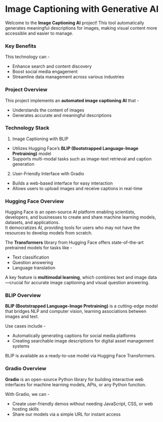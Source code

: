 # Image Captioning with Generative AI

Welcome to the **Image Captioning AI** project! This tool automatically generates meaningful descriptions for images, making visual content more accessible and easier to manage.


### Key Benefits

This technology can -

- Enhance search and content discovery
- Boost social media engagement
- Streamline data management across various industries


###  Project Overview

This project implements an **automated image captioning AI** that -

- Understands the content of images
- Generates accurate and meaningful descriptions



### Technology Stack

1. Image Captioning with BLIP

- Utilizes Hugging Face’s **BLIP (Bootstrapped Language-Image Pretraining)** model
- Supports multi-modal tasks such as image-text retrieval and caption generation

2. User-Friendly Interface with Gradio

- Builds a web-based interface for easy interaction
- Allows users to upload images and receive captions in real-time


### Hugging Face Overview

Hugging Face is an open-source AI platform enabling scientists, developers, and businesses to create and share machine learning models, datasets, and applications.  
It democratizes AI, providing tools for users who may not have the resources to develop models from scratch.  

The **Transformers** library from Hugging Face offers state-of-the-art pretrained models for tasks like -

- Text classification  
- Question answering  
- Language translation  

A key feature is **multimodal learning**, which combines text and image data—crucial for accurate image captioning and visual question answering.


### BLIP Overview

**BLIP (Bootstrapped Language-Image Pretraining)** is a cutting-edge model that bridges NLP and computer vision, learning associations between images and text.  

Use cases include -

- Automatically generating captions for social media platforms  
- Creating searchable image descriptions for digital asset management systems  

BLIP is available as a ready-to-use model via Hugging Face Transformers.



### Gradio Overview

**Gradio** is an open-source Python library for building interactive web interfaces for machine learning models, APIs, or any Python function.  

With Gradio, we can -

- Create user-friendly demos without needing JavaScript, CSS, or web hosting skills  
- Share our models via a simple URL for instant access







